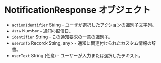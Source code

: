 # NotificationResponse オブジェクト

* `actionIdentifier` String - ユーザが選択したアクションの識別子文字列。
* `date` Number - 通知の配信日。
* `identifier` String - この通知要求の一意の識別子。
* `userInfo` Record<String, any> - 通知に関連付けられたカスタム情報の辞書。
* `userText` String (任意) - ユーザーが入力または選択したテキスト。
